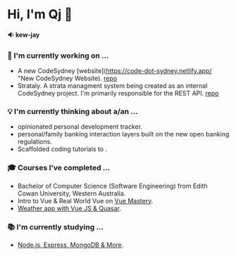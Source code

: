# Hi, I'm Qj 👋
#### 🔉 kew-jay

### 🚧 I'm currently working on ...
- A new CodeSydney [website](https://code-dot-sydney.netlify.app/ "New CodeSydney Website). [repo](https://github.com/codesydney/codesydney)
- Strataly. A strata managment system being created as an internal CodeSydney project. I'm primarily responsible for the REST API. [repo](https://github.com/codesydney/strataly)

### 💡 I'm currently thinking about a/an ...
- opinionated personal development tracker.
- personal/family banking interaction layers built on the new open banking regulations.
- Scaffolded coding tutorials to .

### 🎓 Courses I've completed ...
- Bachelor of Computer Science (Software Engineering) from Edith Cowan University, Western Australia.
- Intro to Vue & Real World Vue on [Vue Mastery](https://www.vuemastery.com/courses-path/beginner/).
- [Weather app with Vue JS & Quasar](https://www.udemy.com/course/weather-app-vue-js-quasar/).

### 📚 I'm currently studying ...
- [Node.js, Express, MongoDB & More](https://www.udemy.com/course/nodejs-express-mongodb-bootcamp/).
